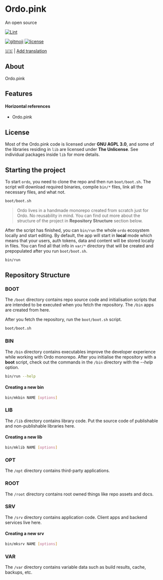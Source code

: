 # Ordo.pink

An open source

[![Lint](https://github.com/ordo-pink/ordo/actions/workflows/lint.yml/badge.svg)](https://github.com/ordo-pink/ordo/actions/workflows/lint.yml)

[![gitmoji](https://img.shields.io/badge/gitmoji-%20😜%20😍-FFDD67.svg)](https://gitmoji.carloscuesta.me/)
[![license](https://img.shields.io/github/license/ordo-pink/ordo)](https://github.com/ordo-pink/ordo)

[🇺🇸](/root/docs/readme/en.md) |
[Add translation](/root/docs/guides/adding-readme-translations/en.md)

## About

Ordo.pink

## Features

#### Horizontal references

- Ordo.pink

## License

Most of the Ordo.pink code is licensed under **GNU AGPL 3.0**, and some of the libraries residing in
`lib` are licensed under **The Unlicense**. See individual packages inside `lib` for more details.

## Starting the project

To start `ordo`, you need to clone the repo and then run `boot/boot.sh`. The script will download
required binaries, compile `bin/*` files, link all the necessary files, and what not.

```sh
boot/boot.sh
```

> Ordo lives in a handmade monorepo created from scratch just for Ordo. No reusability in mind. You
> can find out more about the structure of the project in **Repository Structure** section below.

After the script has finished, you can `bin/run` the whole `ordo` ecosystem locally and start
editing. By default, the app will start in **local** mode which means that your users, auth tokens,
data and content will be stored locally in files. You can find all that info in `var/*` directory
that will be created and prepopulated after you run `boot/boot.sh`.

```sh
bin/run
```

## Repository Structure

### BOOT

The `/boot` directory contains repo source code and initialisation scripts that are intended to be
executed when you fetch the repository. The `/bin` apps are created from here.

After you fetch the repository, run the `boot/boot.sh` script.

```sh
boot/boot.sh
```

### BIN

The `/bin` directory contains executables improve the developer experience while working with Ordo
monorepo. After you initialise the repository with a **boot** script, check out the commands in the
`/bin` directory with the _--help_ option.

```sh
bin/run --help
```

#### Creating a new bin

```sh
bin/mkbin NAME [options]
```

### LIB

The `/lib` directory contains library code. Put the source code of publishable and non-publishable
libraries here.

#### Creating a new lib

```sh
bin/mklib NAME [options]
```

### OPT

The `/opt` directory contains third-party applications.

### ROOT

The `/root` directory contains root owned things like repo assets and docs.

### SRV

The `/srv` directory contains application code. Client apps and backend services live here.

#### Creating a new srv

```sh
bin/mksrv NAME [options]
```

### VAR

The `/var` directory contains variable data such as build results, cache, backups, etc.
